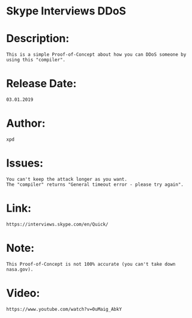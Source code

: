 # Skype Interviews DDoS

# Description:
    This is a simple Proof-of-Concept about how you can DDoS someone by using this "compiler".
# Release Date:
    03.01.2019
# Author:
    xpd
# Issues:
    You can't keep the attack longer as you want.
    The "compiler" returns "General timeout error - please try again".
# Link:
    https://interviews.skype.com/en/Quick/
# Note:
    This Proof-of-Concept is not 100% accurate (you can't take down nasa.gov).
# Video:
    https://www.youtube.com/watch?v=0uMaig_AbkY
